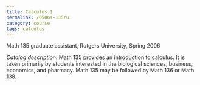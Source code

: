 ```yaml
---
title: Calculus I
permalink: /0506s-135ru
category: course
tags: calculus
---
```


Math 135 graduate assistant, Rutgers University, Spring 2006<!--more-->

*Catalog description*: Math 135 provides an introduction to calculus. It is taken primarily by students interested in the biological sciences, business, economics, and pharmacy. Math 135 may be followed by Math 136 or Math 138.
